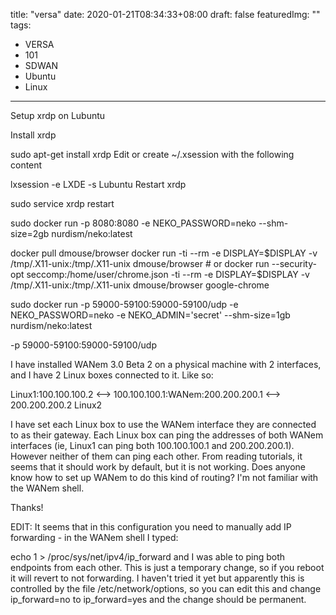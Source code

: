 title: "versa"
date: 2020-01-21T08:34:33+08:00
draft: false
featuredImg: ""
tags: 
  - VERSA
  - 101
  - SDWAN
  - Ubuntu
  - Linux
---

Setup xrdp on Lubuntu

Install xrdp

sudo apt-get install xrdp
Edit or create ~/.xsession with the following content

lxsession -e LXDE -s Lubuntu
Restart xrdp

sudo service xrdp restart



sudo docker run -p 8080:8080 -e NEKO_PASSWORD=neko --shm-size=2gb nurdism/neko:latest


docker pull dmouse/browser
docker run -ti --rm -e DISPLAY=$DISPLAY -v /tmp/.X11-unix:/tmp/.X11-unix dmouse/browser # or
docker run --security-opt seccomp:/home/user/chrome.json -ti --rm -e DISPLAY=$DISPLAY -v /tmp/.X11-unix:/tmp/.X11-unix dmouse/browser google-chrome


sudo docker run -p 59000-59100:59000-59100/udp -e NEKO_PASSWORD=neko -e NEKO_ADMIN='secret' --shm-size=1gb nurdism/neko:latest 

-p 59000-59100:59000-59100/udp



I have installed WANem 3.0 Beta 2 on a physical machine with 2 interfaces, and I have 2 Linux boxes connected to it. Like so:

Linux1:100.100.100.2 <--> 100.100.100.1:WANem:200.200.200.1 <--> 200.200.200.2 Linux2

I have set each Linux box to use the WANem interface they are connected to as their gateway. Each Linux box can ping the addresses of both WANem interfaces (ie, Linux1 can ping both 100.100.100.1 and 200.200.200.1). However neither of them can ping each other. From reading tutorials, it seems that it should work by default, but it is not working. Does anyone know how to set up WANem to do this kind of routing? I'm not familiar with the WANem shell.

Thanks!

EDIT: It seems that in this configuration you need to manually add IP forwarding - in the WANem shell I typed:

echo 1 > /proc/sys/net/ipv4/ip_forward
and I was able to ping both endpoints from each other. This is just a temporary change, so if you reboot it will revert to not forwarding. I haven't tried it yet but apparently this is controlled by the file /etc/network/options, so you can edit this and change ip_forward=no to ip_forward=yes and the change should be permanent.